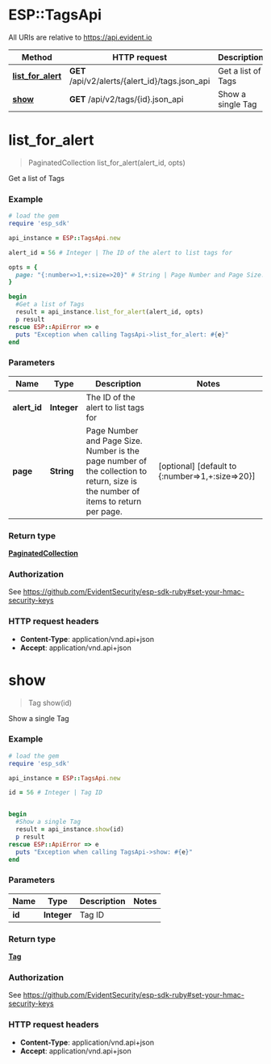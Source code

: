 # ESP::TagsApi

All URIs are relative to https://api.evident.io

Method | HTTP request | Description
------------- | ------------- | -------------
[**list_for_alert**](TagsApi.md#list_for_alert) | **GET** /api/v2/alerts/{alert_id}/tags.json_api | Get a list of Tags
[**show**](TagsApi.md#show) | **GET** /api/v2/tags/{id}.json_api | Show a single Tag


# **list_for_alert**
> PaginatedCollection list_for_alert(alert_id, opts)

Get a list of Tags



### Example
```ruby
# load the gem
require 'esp_sdk'

api_instance = ESP::TagsApi.new

alert_id = 56 # Integer | The ID of the alert to list tags for

opts = { 
  page: "{:number=>1,+:size=>20}" # String | Page Number and Page Size.  Number is the page number of the collection to return, size is the number of items to return per page.
}

begin
  #Get a list of Tags
  result = api_instance.list_for_alert(alert_id, opts)
  p result
rescue ESP::ApiError => e
  puts "Exception when calling TagsApi->list_for_alert: #{e}"
end
```

### Parameters

Name | Type | Description  | Notes
------------- | ------------- | ------------- | -------------
 **alert_id** | **Integer**| The ID of the alert to list tags for | 
 **page** | **String**| Page Number and Page Size.  Number is the page number of the collection to return, size is the number of items to return per page. | [optional] [default to {:number&#x3D;&gt;1,+:size&#x3D;&gt;20}]

### Return type

[**PaginatedCollection**](PaginatedCollection.md)

### Authorization

See https://github.com/EvidentSecurity/esp-sdk-ruby#set-your-hmac-security-keys

### HTTP request headers

 - **Content-Type**: application/vnd.api+json
 - **Accept**: application/vnd.api+json



# **show**
> Tag show(id)

Show a single Tag



### Example
```ruby
# load the gem
require 'esp_sdk'

api_instance = ESP::TagsApi.new

id = 56 # Integer | Tag ID


begin
  #Show a single Tag
  result = api_instance.show(id)
  p result
rescue ESP::ApiError => e
  puts "Exception when calling TagsApi->show: #{e}"
end
```

### Parameters

Name | Type | Description  | Notes
------------- | ------------- | ------------- | -------------
 **id** | **Integer**| Tag ID | 

### Return type

[**Tag**](Tag.md)

### Authorization

See https://github.com/EvidentSecurity/esp-sdk-ruby#set-your-hmac-security-keys

### HTTP request headers

 - **Content-Type**: application/vnd.api+json
 - **Accept**: application/vnd.api+json



